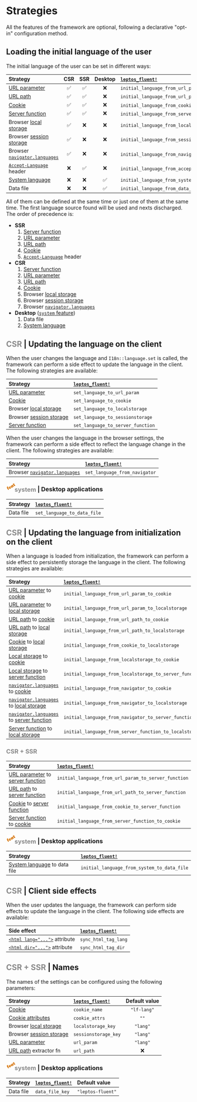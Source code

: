 <!-- markdownlint-disable MD013 MD033 MD055 MD056 -->

# Strategies

All the features of the framework are optional, following a declarative
"opt-in" configuration method.

<!-- toc -->

## Loading the initial language of the user

The initial language of the user can be set in different ways:

| Strategy                        | CSR | SSR | Desktop | [`leptos_fluent!`]                             |
| :------------------------------ | :-: | :-: | :-----: | :--------------------------------------------- |
| [URL parameter]                 | ✅  | ✅  |   ❌    | `initial_language_from_url_param`              |
| [URL path]                      | ✅  | ✅  |   ❌    | `initial_language_from_url_path`               |
| [Cookie]                        | ✅  | ✅  |   ❌    | `initial_language_from_cookie`                 |
| [Server function]               | ✅  | ✅  |   ❌    | `initial_language_from_server_function`        |
| Browser [local storage]         | ✅  | ❌  |   ❌    | `initial_language_from_localstorage`           |
| Browser [session storage]       | ✅  | ❌  |   ❌    | `initial_language_from_sessionstorage`         |
| Browser [`navigator.languages`] | ✅  | ❌  |   ❌    | `initial_language_from_navigator`              |
| [`Accept-Language`] header      | ❌  | ✅  |   ❌    | `initial_language_from_accept_language_header` |
| [System language]               | ❌  | ❌  |   ✅    | `initial_language_from_system`                 |
| Data file                       | ❌  | ❌  |   ✅    | `initial_language_from_data_file`              |

All of them can be defined at the same time or just one of them at the same
time. The first language source found will be used and nexts discharged.
The order of precedence is:

- **SSR**
  1. [Server function]
  1. [URL parameter]
  1. [URL path]
  1. [Cookie]
  1. [`Accept-Language`] header
- **CSR**
  1. [Server function]
  1. [URL parameter]
  1. [URL path]
  1. [Cookie]
  1. Browser [local storage]
  1. Browser [session storage]
  1. Browser [`navigator.languages`]
- **Desktop** ([`system` feature][desktop-applications])
  1. Data file
  1. [System language]

## <span style="opacity:.5">CSR </span> | Updating the language on the client

When the user changes the language and `I18n::language.set` is called, the
framework can perform a side effect to update the language in the client. The
following strategies are available:

| Strategy                  | [`leptos_fluent!`]                |
| :------------------------ | :-------------------------------- |
| [URL parameter]           | `set_language_to_url_param`       |
| [Cookie]                  | `set_language_to_cookie`          |
| Browser [local storage]   | `set_language_to_localstorage`    |
| Browser [session storage] | `set_language_to_sessionstorage`  |
| [Server function]         | `set_language_to_server_function` |

When the user changes the language in the browser settings, the framework can
perform a side effect to reflect the language change in the client.
The following strategies are available:

| Strategy                        | [`leptos_fluent!`]            |
| :------------------------------ | :---------------------------- |
| Browser [`navigator.languages`] | `set_language_from_navigator` |

### <a href="https://mondeja.github.io/leptos-fluent/install.html#desktop-applications"><img src="feat.png" width="23px" style="position:relative; bottom: 5px; left: 2px" alt="feat"></img></a><span style="opacity:.5;padding-right: -10px">system</span> | Desktop applications

| Strategy  | [`leptos_fluent!`]          |
| :-------- | :-------------------------- |
| Data file | `set_language_to_data_file` |

## <span style="opacity:.5">CSR </span> | Updating the language from initialization on the client

When a language is loaded from initialization, the framework can perform a side
effect to persistently storage the language in the client. The following strategies
are available:

| Strategy                                     | [`leptos_fluent!`]                                      |
| :------------------------------------------- | :------------------------------------------------------ |
| [URL parameter] to [cookie]                  | `initial_language_from_url_param_to_cookie`             |
| [URL parameter] to [local storage]           | `initial_language_from_url_param_to_localstorage`       |
| [URL path] to [cookie]                       | `initial_language_from_url_path_to_cookie`              |
| [URL path] to [local storage]                | `initial_language_from_url_path_to_localstorage`        |
| [Cookie] to [local storage]                  | `initial_language_from_cookie_to_localstorage`          |
| [Local storage] to [cookie]                  | `initial_language_from_localstorage_to_cookie`          |
| [Local storage] to [server function]         | `initial_language_from_localstorage_to_server_function` |
| [`navigator.languages`] to [cookie]          | `initial_language_from_navigator_to_cookie`             |
| [`navigator.languages`] to [local storage]   | `initial_language_from_navigator_to_localstorage`       |
| [`navigator.languages`] to [server function] | `initial_language_from_navigator_to_server_function`    |
| [Server function] to [local storage]         | `initial_language_from_server_function_to_localstorage` |

### <span style="opacity:.5">CSR + SSR</span>

| Strategy                             | [`leptos_fluent!`]                                   |
| :----------------------------------- | :--------------------------------------------------- |
| [URL parameter] to [server function] | `initial_language_from_url_param_to_server_function` |
| [URL path] to [server function]      | `initial_language_from_url_path_to_server_function`  |
| [Cookie] to [server function]        | `initial_language_from_cookie_to_server_function`    |
| [Server function] to [cookie]        | `initial_language_from_server_function_to_cookie`    |

### <a href="https://mondeja.github.io/leptos-fluent/install.html#desktop-applications"><img src="feat.png" width="23px" style="position:relative; bottom: 5px; left: 2px" alt="feat"></img></a><span style="opacity:.5;padding-right: -10px">system</span> | Desktop applications

| Strategy                       | [`leptos_fluent!`]                          |
| :----------------------------- | :------------------------------------------ |
| [System language] to data file | `initial_language_from_system_to_data_file` |

## <span style="opacity:.5">CSR </span> | Client side effects

When the user updates the language, the framework can perform side effects to
update the language in the client. The following side effects are available:

| Side effect                     | [`leptos_fluent!`]   |
| :------------------------------ | :------------------- |
| [`<html lang="...">`] attribute | `sync_html_tag_lang` |
| [`<html dir="...">`] attribute  | `sync_html_tag_dir`  |

[`<html lang="...">`]: https://developer.mozilla.org/docs/Web/HTML/Global_attributes/lang
[`<html dir="...">`]: https://developer.mozilla.org/docs/Web/HTML/Global_attributes/dir

## <span style="opacity:.5">CSR + SSR </span> | Names

The names of the settings can be configured using the following parameters:

| Strategy                  | [`leptos_fluent!`]   | Default value |
| :------------------------ | :------------------- | :-----------: |
| [Cookie]                  | `cookie_name`        |  `"lf-lang"`  |
| [Cookie attributes]       | `cookie_attrs`       |     `""`      |
| Browser [local storage]   | `localstorage_key`   |   `"lang"`    |
| Browser [session storage] | `sessionstorage_key` |   `"lang"`    |
| [URL parameter]           | `url_param`          |   `"lang"`    |
| [URL path] extractor fn   | `url_path`           |      ❌       |

### <a href="https://mondeja.github.io/leptos-fluent/install.html#desktop-applications"><img src="feat.png" width="23px" style="position:relative; bottom: 5px; left: 2px" alt="feat"></img></a><span style="opacity:.5;padding-right: -10px">system</span> | Desktop applications

| Strategy  | [`leptos_fluent!`] | Default value     |
| :-------- | :----------------- | :---------------- |
| Data file | `data_file_key`    | `"leptos-fluent"` |

[`leptos_fluent!`]: https://mondeja.github.io/leptos-fluent/leptos_fluent.html
[local storage]: https://developer.mozilla.org/docs/Web/API/Window/localStorage
[session storage]: https://developer.mozilla.org/docs/Web/API/Window/sessionStorage
[`navigator.languages`]: https://developer.mozilla.org/docs/Web/API/Navigator/languages
[`Accept-Language`]: https://developer.mozilla.org/docs/Web/HTTP/Headers/Accept-Language
[Cookie]: https://developer.mozilla.org/docs/Web/API/Document/cookie
[Cookie attributes]: https://developer.mozilla.org/docs/Web/API/Document/cookie#write_a_new_cookie
[URL parameter]: https://developer.mozilla.org/docs/Web/API/URLSearchParams
[URL path]: https://developer.mozilla.org/docs/Web/API/URL/pathname
[desktop-applications]: https://mondeja.github.io/leptos-fluent/install.html#desktop-applications
[System language]: https://github.com/i509VCB/current_locale
[Server function]: https://book.leptos.dev/server/25_server_functions.html
